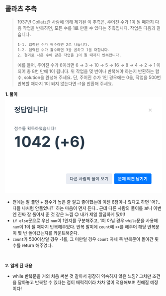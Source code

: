 ## 콜라츠 추측

> 1937년 Collatz란 사람에 의해 제기된 이 추측은, 주어진 수가 1이 될 때까지 다음 작업을 반복하면, 모든 수를 1로 만들 수 있다는 추측입니다. 작업은 다음과 같습니다.
>
> ```
> 1-1. 입력된 수가 짝수라면 2로 나눕니다.
> 1-2. 입력된 수가 홀수라면 3을 곱하고 1을 더합니다.
> 2. 결과로 나온 수에 같은 작업을 1이 될 때까지 반복합니다.
> ```
>
> 예를 들어, 주어진 수가 6이라면 6 → 3 → 10 → 5 → 16 → 8 → 4 → 2 → 1 이 되어 총 8번 만에 1이 됩니다. 위 작업을 몇 번이나 반복해야 하는지 반환하는 함수, solution을 완성해 주세요. 단, 주어진 수가 1인 경우에는 0을, 작업을 500번 반복할 때까지 1이 되지 않는다면 –1을 반환해 주세요.
> <br>

**1. 풀이**
![6점이나 줬다](../images/programmars_23.png)

- 전에는 잘 풀면 + 점수가 높은 줄 알고 좋아했는데 이젠 6점이나 줬다고 하면 '어?.. 다들 나처럼 안풀었나?' 하는 마음이 먼저 든다.. 근데 다른 사람의 풀이를 보니 이번엔 진짜 잘 풀어서 준 것 같은 느낌 😉 내가 제일 깔끔하게 짰어!
- `if else`문으로 우선 `num`이 1인지를 구분해주고, 1이 아닐 경우 `while`문을 사용해 `num`이 1이 될 때까지 반복해주었다. 반복 말미에 `count`에 `++`를 해주어 해당 반복문이 몇 번 돌아갔는지를 카운트해준다.
- `count`가 500이상일 경우 -1를, 그 미만일 경우 `count` 자체 즉 반복문이 돌아간 횟수를 return 해주었다.

<br>

**2. 알게 된 내용**

- while 반복문을 거의 처음 써본 것 같아서 굉장히 익숙하지 않은 느낌? 그치만 조건을 달아놓고 반복할 수 있다는 점이 매력적이라 차차 많이 적용해보며 친해질 예정이다!
